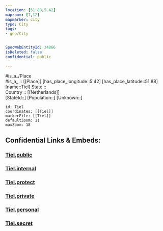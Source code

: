 ```yaml
---
location: [51.88,5.42] 
mapzoom: [7,12] 
mapmarker: city 
type: City
tags:
- geo/City


SpocWebEntityId: 34866
isDeleted: false
confidential: public

---
```

#is_a_/Place  
#is_a_ :: [[Place]] 
[has_place_longitude::5.42] 
[has_place_latitude::51.88] 
[name::Tiel] 
State ::  
Country :: [[Netherlands]]  
[StateId::] 
[Population::] 
[Unknown::] 


```leaflet
id: Tiel
coordinates: [[Tiel]] 
markerFile: [[Tiel]] 
defaultZoom: 11 
maxZoom: 18
```


## Confidential Links & Embeds: 

### [Tiel.public](/_public/\Earth\Continent\Europe\Europe~West\Netherlands\Provinces~Netherlands\Gelderland\CityTiel.public.md) 

### [Tiel.internal](/_internal/\Earth\Continent\Europe\Europe~West\Netherlands\Provinces~Netherlands\Gelderland\CityTiel.internal.md) 

### [Tiel.protect](/_protect/\Earth\Continent\Europe\Europe~West\Netherlands\Provinces~Netherlands\Gelderland\CityTiel.protect.md) 

### [Tiel.private](/_private/\Earth\Continent\Europe\Europe~West\Netherlands\Provinces~Netherlands\Gelderland\CityTiel.private.md) 

### [Tiel.personal](/_personal/\Earth\Continent\Europe\Europe~West\Netherlands\Provinces~Netherlands\Gelderland\CityTiel.personal.md) 

### [Tiel.secret](/_secret/\Earth\Continent\Europe\Europe~West\Netherlands\Provinces~Netherlands\Gelderland\CityTiel.secret.md)

